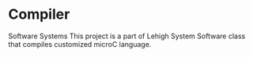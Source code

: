 # Compiler
Software Systems
This project is a part of Lehigh System Software class that compiles customized microC language.
